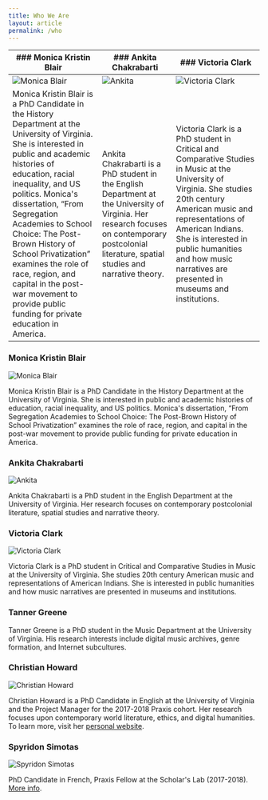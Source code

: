 ```yaml
---
title: Who We Are
layout: article
permalink: /who
---
```


|### Monica Kristin Blair  |### Ankita Chakrabarti  |### Victoria Clark  |  
|---|---|---|
|![Monica Blair](http://scholarslab.org/wp-content/uploads/2017/09/20170829-_DSC0329.jpg)|![Ankita](http://scholarslab.org/wp-content/uploads/2017/09/20170911-_DSC0548.jpg)|![Victoria Clark](http://scholarslab.org/wp-content/uploads/2017/09/20170914-_DSC0597.jpg)   |   
|Monica Kristin Blair is a PhD Candidate in the History Department at the University of Virginia. She is interested in public and academic histories of education, racial inequality, and US politics. Monica's dissertation, “From Segregation Academies to School Choice: The Post-Brown History of School Privatization” examines the role of race, region, and capital in the post-war movement to provide public funding for private education in America.   | Ankita Chakrabarti is a PhD student in the English Department at the University of Virginia. Her research focuses on contemporary postcolonial literature, spatial studies and narrative theory.  | Victoria Clark is a PhD student in Critical and Comparative Studies in Music at the University of Virginia. She studies 20th century American music and representations of American Indians. She is interested in public humanities and how music narratives are presented in museums and institutions.  |


### Monica Kristin Blair
![Monica Blair](http://scholarslab.org/wp-content/uploads/2017/09/20170829-_DSC0329.jpg)

Monica Kristin Blair is a PhD Candidate in the History Department at the University of Virginia. She is interested in public and academic histories of education, racial inequality, and US politics. Monica's dissertation, “From Segregation Academies to School Choice: The Post-Brown History of School Privatization” examines the role of race, region, and capital in the post-war movement to provide public funding for private education in America.

### Ankita Chakrabarti

![Ankita](http://scholarslab.org/wp-content/uploads/2017/09/20170911-_DSC0548.jpg)

Ankita Chakrabarti is a PhD student in the English Department at the University of Virginia. Her research focuses on contemporary postcolonial literature, spatial studies and narrative theory.

### Victoria Clark

![Victoria Clark](http://scholarslab.org/wp-content/uploads/2017/09/20170914-_DSC0597.jpg)
  
Victoria Clark is a PhD student in Critical and Comparative Studies in Music at the University of Virginia. She studies 20th century American music and representations of American Indians. She is interested in public humanities and how music narratives are presented in museums and institutions.

### Tanner Greene

Tanner Greene is a PhD student in the Music Department at the University of Virginia. His research interests include digital music archives, genre formation, and Internet subcultures.

### Christian Howard

![Christian Howard](http://scholarslab.org/wp-content/uploads/2017/02/20170829-_DSC0281.jpg)

Christian Howard is a PhD Candidate in English at the University of Virginia and the Project Manager for the 2017-2018 Praxis cohort. Her research focuses upon contemporary world literature, ethics, and digital humanities. To learn more, visit her [personal website](https://christianhoward.org).

### Spyridon Simotas

![Spyridon Simotas](http://scholarslab.org/wp-content/uploads/2017/09/20170829-_DSC0240.jpg)

PhD Candidate in French, Praxis Fellow at the Scholar's Lab (2017-2018). [More info](https://ss4ws.github.io/).

